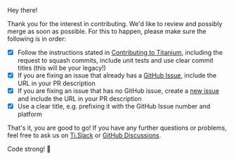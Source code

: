 Hey there!

Thank you for the interest in contributing. We'd like to review and possibly merge as soon as possible. For this to happen, please make sure the following is in order:

- [x] Follow the instructions stated in [Contributing to Titanium](https://github.com/tidev/organization-docs/blob/main/AUTHORIZED_CONTRIBUTORS.md), including the request to squash commits, include unit tests and use clear commit titles (this will be your legacy!)
- [x] If you are fixing an issue that already has a [GitHub Issue](https://github.com/tidev/titanium-sdk/issues), include the URL in your PR description
- [x] If you are fixing an issue that has no GitHub issue, create a [new issue](https://github.com/tidev/titanium-sdk/issues/new/choose) and include the URL in your PR description
- [x] Use a clear title, e.g. prefixing it with the GitHub Issue number and platform

That's it, you are good to go! If you have any further questions or problems, feel free to ask us on [Ti.Slack](https://slack.tidev.io) or [GitHub Discussions](https://github.com/tidev/titanium-sdk/discussions).

Code strong! :rocket:
